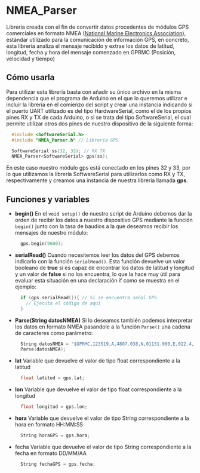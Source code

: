 # NMEA_Parser

Librería creada con el fin de convertir datos procedentes de módulos GPS comerciales en formato NMEA ([National Marine Electronics Association](https://www.nmea.org/)), estándar utilizado para la comunicación de información GPS, en concreto, esta librería analiza el mensaje recibido y extrae los datos de latitud, longitud, fecha y hora del mensaje comenzado en GPRMC (Posición, velocidad y tiempo)

## Cómo usarla

  Para utilizar esta librería basta con añadir su único archivo en la misma dependencia que el programa de Arduino en el que lo queremos utilizar e incluir la librería en el comienzo del script y crear una instancia indicando si el puerto UART utilizado es del tipo HardwareSerial, como el de los propios pines RX y TX de cada Arduino, o si se trata del tipo SoftwareSerial, el cual permite utilizar otros dos pines de nuestro dispositivo de la siguiente forma:
```C++
  #include <SoftwareSerial.h>
  #include "NMEA_Parser.h" // Librería GPS

  SoftwareSerial ss(32, 33); // RX TX
  NMEA_Parser<SoftwareSerial> gps(ss);
```
En este caso nuestro módulo gps está conectado en los pines 32 y 33, por lo que utilizamos la librería SoftwareSerial para utilizarlos como RX y TX, respectivamente y creamos una instancia de nuestra librería llamada __gps__.


## Funciones y variables

- **begin()**
  En el ```void setup()``` de nuestro script de Arduino debemos dar la orden de recibir los datos a nuestro dispositivo GPS mediante la función ```begin()``` junto con la tasa de baudios a la que deseamos recibir los mensajes de nuestro módulo:
  ```C++
    gps.begin(9600);
  ```

- **serialRead()**
  Cuando necesitemos leer los datos del GPS debemos indicarlo con la función ```serialRead()```. Esta función devuelve un valor booleano de __true__ si es capaz de encontrar los datos de latitud y longitud y un valor de __false__ si no los encuentra, lo que la hace muy útil para evaluar esta situación en una declaración if como se muestra en el ejemplo:
  ```C++
    if (gps.serialRead()){ // Si se encuentra señal GPS
      // Ejecuta el código de aquí
    }
  ```

- **Parse(String datosNMEA)**
  Si lo deseamos también podemos interpretar los datos en formato NMEA pasandole a la función ```Parse()``` una cadena de caracteres como parámetro:
   ```C++
     String datosNMEA = "$GPRMC,123519,A,4807.038,N,01131.000,E,022.4,084.4,230394,003.1,W*6A";
     Parse(datosNMEA);
   ```
 
- **lat**
  Variable que devuelve el valor de tipo float correspondiente a la latitud
  ```C++
    float latitud = gps.lat;
  ```
  
- **lon**
  Variable que devuelve el valor de tipo float correspondiente a la longitud
  ```C++
    float longitud = gps.lon;
  ```  
  
- **hora**
  Variable que devuelve el valor de tipo String correspondiente a la hora en formato HH:MM:SS
  ```C++
    String horaGPS = gps.hora;
  ```  
  
- fecha
  Variable que devuelve el valor de tipo String correspondiente a la fecha en formato DD/MM/AA
  ```C++
    String fechaGPS = gps.fecha;
  ```  
  
